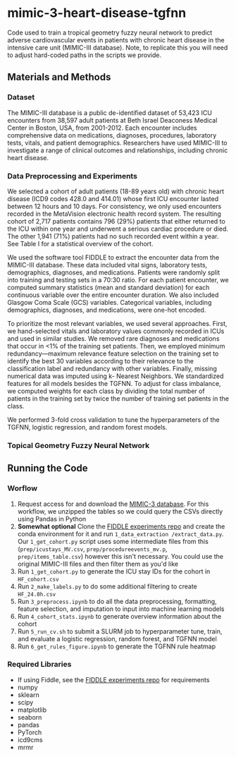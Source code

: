 # mimic-3-heart-disease-tgfnn
Code used to train a tropical geometry fuzzy neural network to predict adverse cardiovascular events in patients with chronic heart disease in the intensive care unit (MIMIC-III database). Note, to replicate this you will need to adjust hard-coded paths in the scripts we provide.

## Materials and Methods
### Dataset

The MIMIC-III database is a public de-identified dataset of 53,423 ICU encounters from 38,597 adult patients at Beth Israel Deaconess Medical Center in Boston, USA, from 2001-2012. Each encounter includes comprehensive data on medications, diagnoses, procedures, laboratory tests, vitals, and patient demographics. Researchers have used MIMIC-III to investigate a range of clinical outcomes and relationships, including chronic heart disease.

### Data Preprocessing and Experiments
We selected a cohort of adult patients (18-89 years old) with chronic heart disease (ICD9 codes 428.0 and 414.01) whose first ICU encounter lasted between 12 hours and 10 days. For consistency, we only used encounters recorded in the MetaVision electronic health record system. The resulting cohort of 2,717 patients contains 796 (29%) patients that either returned to the ICU within one year and underwent a serious cardiac procedure or died. The other 1,941 (71%) patients had no such recorded event within a year. See Table I for a statistical overview of the cohort.

We used the software tool FIDDLE to extract the encounter data from the MIMIC-III database. These data included vital signs, laboratory tests, demographics, diagnoses, and medications. Patients were randomly split into training and testing sets in a 70:30 ratio. For each patient encounter, we computed summary statistics (mean and standard deviation) for each continuous variable over the entire encounter duration. We also included Glasgow Coma Scale (GCS) variables. Categorical variables, including demographics, diagnoses, and medications, were one-hot encoded.

To prioritize the most relevant variables, we used several approaches. First, we hand-selected vitals and laboratory values commonly recorded in ICUs and used in similar studies. We removed rare diagnoses and medications that occur in <1% of the training set patients. Then, we employed minimum redundancy—maximum relevance feature selection on the training set to identify the best 30 variables according to their relevance to the classification label and redundancy with other variables. Finally, missing numerical data was imputed using k- Nearest Neighbors. We standardized features for all models besides the TGFNN. To adjust for class imbalance, we computed weights for each class by dividing the total number of patients in the training set by twice the number of training set patients in the class.

We performed 3-fold cross validation to tune the hyperparameters of the TGFNN, logistic regression, and random forest models.

### Topical Geometry Fuzzy Neural Network

## Running the Code
### Worflow
1. Request access for and download the [MIMIC-3 database](https://mimic.mit.edu/). For this workflow, we unzipped the tables so we could query the CSVs directly using Pandas in Python
2. **Somewhat optional** Clone the [FIDDLE experiments repo](https://github.com/MLD3/FIDDLE-experiments) and create the conda environment for it and run `1_data_extraction
/extract_data.py`. Our `1_get_cohort.py` script uses some intermediate files from this (`prep/icustays_MV.csv`, `prep/procedureevents_mv.p`, `prep/items_table.csv`) however this isn't necessary. You could use the original MIMIC-III files and then filter them as you'd like
3. Run `1_get_cohort.py` to generate the ICU stay IDs for the cohort in `HF_cohort.csv`
4. Run `2_make_labels.py` to do some additional filtering to create `HF_24.0h.csv`
5. Run `3_preprocess.ipynb` to do all the data preprocessing, formatting, feature selection, and imputation to input into machine learning models
6. Run `4_cohort_stats.ipynb` to generate overview information about the cohort
7. Run `5_run_cv.sh` to submit a SLURM job to hyperparameter tune, train, and evaluate a logistic regression, random forest, and TGFNN model
8. Run `6_get_rules_figure.ipynb` to generate the TGFNN rule heatmap

### Required Libraries
- If using Fiddle, see the [FIDDLE experiments repo](https://github.com/MLD3/FIDDLE-experiments) for requirements
- numpy
- sklearn
- scipy
- matplotlib
- seaborn
- pandas
- PyTorch
- icd9cms
- mrmr
